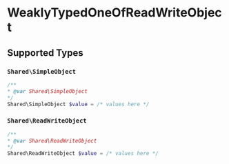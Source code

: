 # WeaklyTypedOneOfReadWriteObject


## Supported Types

### `Shared\SimpleObject`

```php
/**
* @var Shared\SimpleObject
*/
Shared\SimpleObject $value = /* values here */
```

### `Shared\ReadWriteObject`

```php
/**
* @var Shared\ReadWriteObject
*/
Shared\ReadWriteObject $value = /* values here */
```

